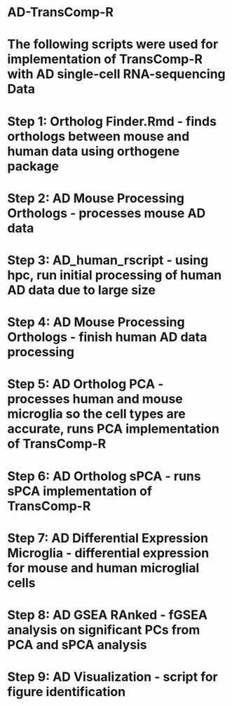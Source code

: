 # AD-TransComp-R
# The following scripts were used for implementation of TransComp-R with AD single-cell RNA-sequencing Data
# Step 1: Ortholog Finder.Rmd - finds orthologs between mouse and human data using orthogene package
# Step 2: AD Mouse Processing Orthologs - processes mouse AD data
# Step 3: AD_human_rscript - using hpc, run initial processing of human AD data due to large size
# Step 4: AD Mouse Processing Orthologs - finish human AD data processing
# Step 5: AD Ortholog PCA - processes human and mouse microglia so the cell types are accurate, runs PCA implementation of TransComp-R
# Step 6: AD Ortholog sPCA - runs sPCA implementation of TransComp-R
# Step 7: AD Differential Expression Microglia - differential expression for mouse and human microglial cells
# Step 8: AD GSEA RAnked - fGSEA analysis on significant PCs from PCA and sPCA analysis
# Step 9: AD Visualization - script for figure identification
